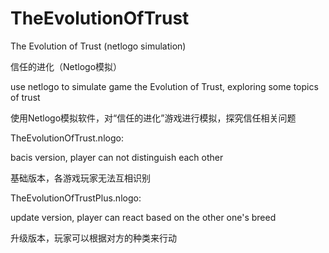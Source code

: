 # TheEvolutionOfTrust
The Evolution of Trust (netlogo simulation)

信任的进化（Netlogo模拟）

use netlogo to simulate game the Evolution of Trust, exploring some topics of trust

使用Netlogo模拟软件，对“信任的进化”游戏进行模拟，探究信任相关问题


TheEvolutionOfTrust.nlogo: 

bacis version, player can not distinguish each other

基础版本，各游戏玩家无法互相识别

TheEvolutionOfTrustPlus.nlogo:

update version, player can react based on the other one's breed

升级版本，玩家可以根据对方的种类来行动
